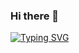 ### Hi there 👋

[![Typing SVG](https://readme-typing-svg.herokuapp.com?color=6B5DF7&size=75&width=1050&height=200&lines=Hey+I'm+GANG+STER)](https://t.me/GangstersOff) 


<!--
**NewGangster/NewGangster** is a ✨ _special_ ✨ repository because its `README.md` (this file) appears on your GitHub profile.

Here are some ideas to get you started:

- 🔭 I’m currently working on ...
- 🌱 I’m currently learning ...
- 👯 I’m looking to collaborate on ...
- 🤔 I’m looking for help with ...
- 💬 Ask me about ...
- 📫 How to reach me: ...
- 😄 Pronouns: ...
- ⚡ Fun fact: ...
-->
